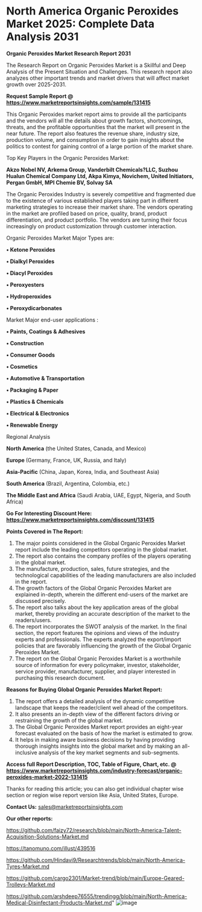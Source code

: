 # North America Organic Peroxides Market 2025: Complete Data Analysis 2031

<strong>Organic Peroxides Market Research Report 2031</strong>

The Research Report on Organic Peroxides Market is a Skillful and Deep Analysis of the Present Situation and Challenges. This research report also analyzes other important trends and market drivers that will affect market growth over 2025-2031.

<strong>Request Sample Report @ <a href=https://www.marketreportsinsights.com/sample/131415>https://www.marketreportsinsights.com/sample/131415</a></strong>

This Organic Peroxides market report aims to provide all the participants and the vendors will all the details about growth factors, shortcomings, threats, and the profitable opportunities that the market will present in the near future. The report also features the revenue share, industry size, production volume, and consumption in order to gain insights about the politics to contest for gaining control of a large portion of the market share.

Top Key Players in the Organic Peroxides Market:

<strong>Akzo Nobel NV, Arkema Group, Vanderbilt Chemicals?LLC, Suzhou Hualun Chemical Company Ltd, Akpa Kimya, Novichem, United Initiators, Pergan GmbH, MPI Chemie BV, Solvay SA</strong>

The Organic Peroxides Industry is severely competitive and fragmented due to the existence of various established players taking part in different marketing strategies to increase their market share. The vendors operating in the market are profiled based on price, quality, brand, product differentiation, and product portfolio. The vendors are turning their focus increasingly on product customization through customer interaction.

Organic Peroxides Market Major Types are:

<strong>• Ketone Peroxides

• Dialkyl Peroxides

• Diacyl Peroxides

• Peroxyesters

• Hydroperoxides

• Peroxydicarbonates</strong>

Market Major end-user applications :

<strong>• Paints, Coatings & Adhesives

• Construction

• Consumer Goods

• Cosmetics

• Automotive & Transportation

• Packaging & Paper

• Plastics & Chemicals

• Electrical & Electronics

• Renewable Energy</strong>

Regional Analysis

</u><strong><b>North America</b></strong> (the United States, Canada, and Mexico)

<strong><b>Europe </b></strong>(Germany, France, UK, Russia, and Italy)

<strong><b>Asia-Pacific</b></strong> (China, Japan, Korea, India, and Southeast Asia)

<strong><b>South America</b></strong> (Brazil, Argentina, Colombia, etc.)

<strong><b>The Middle East and Africa</b></strong> (Saudi Arabia, UAE, Egypt, Nigeria, and South Africa)

<strong>Go For Interesting Discount Here: <a href=https://www.marketreportsinsights.com/discount/131415>https://www.marketreportsinsights.com/discount/131415</a></strong>

<strong>Points Covered in The Report:</strong>
<ol>
  <li>The major points considered in the Global Organic Peroxides Market report include the leading competitors operating in the global market.</li>
  <li>The report also contains the company profiles of the players operating in the global market.</li>
  <li>The manufacture, production, sales, future strategies, and the technological capabilities of the leading manufacturers are also included in the report.</li>
  <li>The growth factors of the Global Organic Peroxides Market are explained in-depth, wherein the different end-users of the market are discussed precisely.</li>
  <li>The report also talks about the key application areas of the global market, thereby providing an accurate description of the market to the readers/users.</li>
  <li>The report incorporates the SWOT analysis of the market. In the final section, the report features the opinions and views of the industry experts and professionals. The experts analyzed the export/import policies that are favorably influencing the growth of the Global Organic Peroxides Market.</li>
  <li>The report on the Global Organic Peroxides Market is a worthwhile source of information for every policymaker, investor, stakeholder, service provider, manufacturer, supplier, and player interested in purchasing this research document.</li>
</ol>
<strong>Reasons for Buying Global Organic Peroxides Market Report:</strong>

<ol>
  <li>The report offers a detailed analysis of the dynamic competitive landscape that keeps the reader/client well ahead of the competitors.</li>
  <li>It also presents an in-depth view of the different factors driving or restraining the growth of the global market.</li>
  <li>The Global Organic Peroxides Market report provides an eight-year forecast evaluated on the basis of how the market is estimated to grow.</li>
  <li>It helps in making aware business decisions by having providing thorough insights insights into the global market and by making an all-inclusive analysis of the key market segments and sub-segments.</li>
</ol>
<strong>Access full Report Description, TOC, Table of Figure, Chart, etc. @ <a href=https://www.marketreportsinsights.com/industry-forecast/organic-peroxides-market-2022-131415>https://www.marketreportsinsights.com/industry-forecast/organic-peroxides-market-2022-131415</a></strong>


Thanks for reading this article; you can also get individual chapter wise section or region wise report version like Asia, United States, Europe.

<strong>Contact Us:</strong>
sales@marketreportsinsights.com

<strong>Our other reports:</strong>

<a href=https://github.com/faizy72/research/blob/main/North-America-Talent-Acquisition-Solutions-Market.md>https://github.com/faizy72/research/blob/main/North-America-Talent-Acquisition-Solutions-Market.md</a>

<a href=https://tanomuno.com/illust/439516>https://tanomuno.com/illust/439516</a>

<a href=https://github.com/Hindavi9/Researchtrends/blob/main/North-America-Tyres-Market.md>https://github.com/Hindavi9/Researchtrends/blob/main/North-America-Tyres-Market.md</a>

<a href=https://github.com/cargo2301/Market-trend/blob/main/Europe-Geared-Trolleys-Market.md>https://github.com/cargo2301/Market-trend/blob/main/Europe-Geared-Trolleys-Market.md</a>

<a href=https://github.com/arshdeep76555/trendingg/blob/main/North-America-Medical-Disinfectant-Products-Market.md>https://github.com/arshdeep76555/trendingg/blob/main/North-America-Medical-Disinfectant-Products-Market.md</a>"
![image](https://github.com/user-attachments/assets/b28884e3-5327-41b5-bade-62831b64e6b5)
